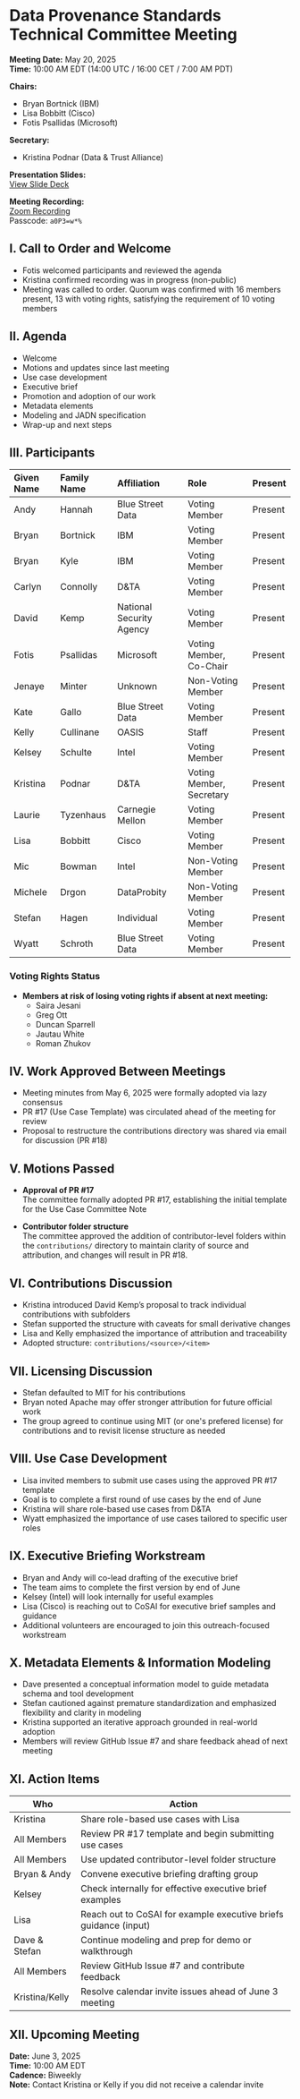
# Data Provenance Standards Technical Committee Meeting

**Meeting Date:** May 20, 2025  
**Time:** 10:00 AM EDT (14:00 UTC / 16:00 CET / 7:00 AM PDT)

**Chairs:**  
- Bryan Bortnick (IBM)  
- Lisa Bobbitt (Cisco)  
- Fotis Psallidas (Microsoft)

**Secretary:**  
- Kristina Podnar (Data & Trust Alliance)

**Presentation Slides:**  
[View Slide Deck](https://drive.google.com/file/d/18VMo97cQxQIKY-09TsOuhtwcHFyCdPnx/view?usp=sharing)

**Meeting Recording:**  
[Zoom Recording](https://thecge-net.zoom.us/rec/share/WGzscNRbStpsUNSDtkdElD5N18GdE6UiFRzRrRULhTbBTv8-b0xVz1wBCfufQGRW.PT0Hy327lVBjaTCS)  
Passcode: `a0P3=w*%`

## I. Call to Order and Welcome

- Fotis welcomed participants and reviewed the agenda
- Kristina confirmed recording was in progress (non-public)
- Meeting was called to order. Quorum was confirmed with 16 members present, 13 with voting rights, satisfying the requirement of 10 voting members

## II. Agenda

- Welcome  
- Motions and updates since last meeting  
- Use case development  
- Executive brief  
- Promotion and adoption of our work  
- Metadata elements  
- Modeling and JADN specification  
- Wrap-up and next steps

## III. Participants

| Given Name | Family Name | Affiliation              | Role                     | Present |
|:-----------|:------------|:-------------------------|:-------------------------|:--------|
| Andy       | Hannah      | Blue Street Data         | Voting Member            | Present |
| Bryan      | Bortnick    | IBM                      | Voting Member            | Present |
| Bryan      | Kyle        | IBM                      | Voting Member            | Present |
| Carlyn     | Connolly    | D&TA                     | Voting Member            | Present |
| David      | Kemp        | National Security Agency | Voting Member            | Present |
| Fotis      | Psallidas   | Microsoft                | Voting Member, Co-Chair  | Present |
| Jenaye     | Minter      | Unknown                  | Non-Voting Member        | Present |
| Kate       | Gallo       | Blue Street Data         | Voting Member            | Present |
| Kelly      | Cullinane   | OASIS                    | Staff                    | Present |
| Kelsey     | Schulte     | Intel                    | Voting Member            | Present |
| Kristina   | Podnar      | D&TA                     | Voting Member, Secretary | Present |
| Laurie     | Tyzenhaus   | Carnegie Mellon          | Voting Member            | Present |
| Lisa       | Bobbitt     | Cisco                    | Voting Member            | Present |
| Mic        | Bowman      | Intel                    | Non-Voting Member        | Present |
| Michele    | Drgon       | DataProbity              | Non-Voting Member        | Present |
| Stefan     | Hagen       | Individual               | Voting Member            | Present |
| Wyatt      | Schroth     | Blue Street Data         | Voting Member            | Present |

### Voting Rights Status

- **Members at risk of losing voting rights if absent at next meeting:**
  - Saira Jesani  
  - Greg Ott  
  - Duncan Sparrell  
  - Jautau White  
  - Roman Zhukov

## IV. Work Approved Between Meetings

- Meeting minutes from May 6, 2025 were formally adopted via lazy consensus
- PR #17 (Use Case Template) was circulated ahead of the meeting for review
- Proposal to restructure the contributions directory was shared via email for discussion (PR #18)

## V. Motions Passed

- **Approval of PR #17**  
  The committee formally adopted PR #17, establishing the initial template for the Use Case Committee Note

- **Contributor folder structure**  
  The committee approved the addition of contributor-level folders within the `contributions/` directory to maintain clarity of source and attribution, and changes will result in PR #18.

## VI. Contributions Discussion

- Kristina introduced David Kemp’s proposal to track individual contributions with subfolders
- Stefan supported the structure with caveats for small derivative changes
- Lisa and Kelly emphasized the importance of attribution and traceability
- Adopted structure: `contributions/<source>/<item>`

## VII. Licensing Discussion

- Stefan defaulted to MIT for his contributions
- Bryan noted Apache may offer stronger attribution for future official work
- The group agreed to continue using MIT (or one's prefered license) for contributions and to revisit license structure as needed

## VIII. Use Case Development

- Lisa invited members to submit use cases using the approved PR #17 template
- Goal is to complete a first round of use cases by the end of June
- Kristina will share role-based use cases from D&TA
- Wyatt emphasized the importance of use cases tailored to specific user roles

## IX. Executive Briefing Workstream

- Bryan and Andy will co-lead drafting of the executive brief
- The team aims to complete the first version by end of June
- Kelsey (Intel) will look internally for useful examples
- Lisa (Cisco) is reaching out to CoSAI for executive brief samples and guidance
- Additional volunteers are encouraged to join this outreach-focused workstream

## X. Metadata Elements & Information Modeling

- Dave presented a conceptual information model to guide metadata schema and tool development
- Stefan cautioned against premature standardization and emphasized flexibility and clarity in modeling
- Kristina supported an iterative approach grounded in real-world adoption
- Members will review GitHub Issue #7 and share feedback ahead of next meeting

## XI. Action Items

| Who | Action |
|-----|--------|
| Kristina | Share role-based use cases with Lisa |
| All Members | Review PR #17 template and begin submitting use cases |
| All Members | Use updated contributor-level folder structure |
| Bryan & Andy | Convene executive briefing drafting group |
| Kelsey | Check internally for effective executive brief examples |
| Lisa | Reach out to CoSAI for example executive briefs guidance (input) |
| Dave & Stefan | Continue modeling and prep for demo or walkthrough |
| All Members | Review GitHub Issue #7 and contribute feedback |
| Kristina/Kelly | Resolve calendar invite issues ahead of June 3 meeting |

## XII. Upcoming Meeting

**Date:** June 3, 2025  
**Time:** 10:00 AM EDT  
**Cadence:** Biweekly  
**Note:** Contact Kristina or Kelly if you did not receive a calendar invite
